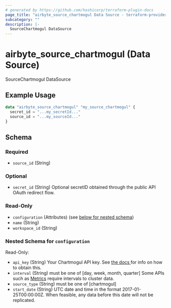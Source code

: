 ```yaml
---
# generated by https://github.com/hashicorp/terraform-plugin-docs
page_title: "airbyte_source_chartmogul Data Source - terraform-provider-airbyte"
subcategory: ""
description: |-
  SourceChartmogul DataSource
---
```


# airbyte_source_chartmogul (Data Source)

SourceChartmogul DataSource

## Example Usage

```terraform
data "airbyte_source_chartmogul" "my_source_chartmogul" {
  secret_id = "...my_secretId..."
  source_id = "...my_sourceId..."
}
```

<!-- schema generated by tfplugindocs -->
## Schema

### Required

- `source_id` (String)

### Optional

- `secret_id` (String) Optional secretID obtained through the public API OAuth redirect flow.

### Read-Only

- `configuration` (Attributes) (see [below for nested schema](#nestedatt--configuration))
- `name` (String)
- `workspace_id` (String)

<a id="nestedatt--configuration"></a>
### Nested Schema for `configuration`

Read-Only:

- `api_key` (String) Your Chartmogul API key. See <a href="https://help.chartmogul.com/hc/en-us/articles/4407796325906-Creating-and-Managing-API-keys#creating-an-api-key"> the docs </a> for info on how to obtain this.
- `interval` (String) must be one of [day, week, month, quarter]
Some APIs such as <a href="https://dev.chartmogul.com/reference/endpoint-overview-metrics-api">Metrics</a> require intervals to cluster data.
- `source_type` (String) must be one of [chartmogul]
- `start_date` (String) UTC date and time in the format 2017-01-25T00:00:00Z. When feasible, any data before this date will not be replicated.


